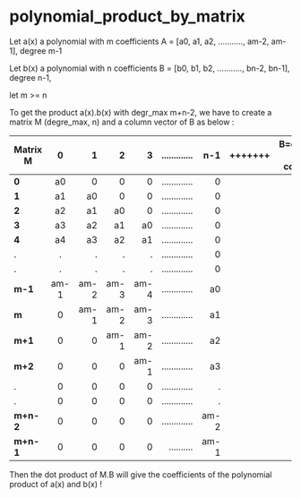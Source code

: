 # polynomial_product_by_matrix

Let a(x) a polynomial with m coefficients A = [a0, a1, a2, ..........., am-2, am-1], degree m-1

Let b(x) a polynomial with n coefficients B = [b0, b1, b2, ..........., bn-2, bn-1], degree n-1,

let m >= n 


To get the product a(x).b(x) with degr_max m+n-2, we have to create a matrix M (degre_max, n) and a column vector of B as below :


|Matrix M|     0|  1|  2|  3| .............| n-1| +++++++ |B=coeff. bn in column|
|-----|:------:|------:| ------:|------:|------:|------:|---:|---:|
|**0**|     a0|  0|  0|  0| .............| 0|   |b0|
|**1**|     a1|  a0|  0|  0| .............| 0| |b1|
|**2**|     a2|  a1|  a0|  0| .............| 0 | |b2|
|**3**|     a3|  a2|  a1|  a0| .............| 0|   |.|
|**4**|     a4|  a3|  a2|  a1| .............| 0| |.|
|.|     .|  .|  .|  .| .............| 0||bn-3|
|.|     .|  .|  .|  .| .............| 0||bn-2|
|**m-1**|     am-1|  am-2|  am-3|  am-4| .............| a0| |bn-1|
|**m**|     0|  am-1|  am-2|  am-3| .............| a1|
|**m+1**|     0|  0|  am-1| am-2| .............| a2|
|**m+2**|     0|  0|  0|  am-1| .............| a3|
|.|     0|  0|  0|  0| .............| .| 
|.|     0|  0|  0|  0| .............| .| 
|**m+n-2**|     0|  0|  0|  0| .............| am-2| 
|**m+n-1**|  0|   0|    0|  0| .......... |am-1|


Then the dot product of M.B will give the coefficients of the polynomial product of a(x) and b(x) !
